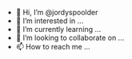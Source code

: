 - 👋 Hi, I’m @jordyspoolder
- 👀 I’m interested in ...
- 🌱 I’m currently learning ...
- 💞️ I’m looking to collaborate on ...
- 📫 How to reach me ...
